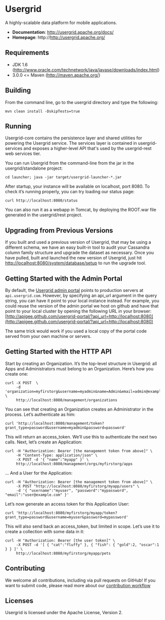 # Usergrid
A highly-scalable data platform for mobile applications.

* **Documentation**: http://usergrid.apache.org/docs/
* **Homepage**: http://http://usergrid.apache.org/

## Requirements

* JDK 1.6 (http://www.oracle.com/technetwork/java/javase/downloads/index.html)
* 3.0.0 <= Maven (http://maven.apache.org/)

## Building

From the command line, go to the usergrid directory and type the following:

    mvn clean install -DskipTests=true

## Running

Usergrid-core contains the persistence layer and shared utilities for powering the Usergrid service. The services layer is contained in usergrid-services and exposes a higher-level API that's used by the usergrid-rest web services tier.

You can run Usergrid from the command-line from the
jar in the usergrid/standalone project:

    cd launcher; java -jar target/usergrid-launcher-*.jar

After startup, your instance will be available on localhost, port 8080.
To check it’s running properly, you can try loading our status page:

    curl http://localhost:8080/status

You can also run it as a webapp in Tomcat, by deploying the ROOT.war file generated in the usergrid/rest project.

## Upgrading from Previous Versions

If you built and used a previous version of Usergrid, that may be using a different schema, we have an easy built-in tool to audit your Cassandra column family structure and upgrade the dataset as necessary. Once you have pulled, built and launched the new version of Usergrid, just hit [http://localhost:8080/system/database/setup](http://localhost:8080/system/database/setup) to run the upgrade tool.

## Getting Started with the Admin Portal

By default, the [Usergrid admin portal](https://github.com/apigee/usergrid-portal) points to production servers at `api.usergrid.com`. However, by specifying an api_url argument in the query string, you can have it point to your local instance instead. For example, you could reuse the version of the admin portal we host on github and have that point to your local cluster by opening the following URL in your browser:
[http://apigee.github.com/usergrid-portal/?api_url=http://localhost:8080](http://apigee.github.com/usergrid-portal/?api_url=http://localhost:8080)

The same trick would work if you used a local copy of the portal code served from your own machine or servers.

## Getting Started with the HTTP API

Start by creating an Organization. It’s the top-level structure in Usergrid:
all Apps and Administrators must belong to an Organization. Here’s how you create one:

    curl -X POST  \
         -d 'organization=myfirstorg&username=myadmin&name=Admin&email=admin@example.com&password=password' \
         http://localhost:8080/management/organizations

You can see that creating an Organization creates an Administrator in the process. Let’s authenticate as him:

    curl 'http://localhost:8080/management/token?grant_type=password&username=myadmin&password=password'

This will return an access\_token. We’ll use this to authenticate the next two calls.
Next, let’s create an Application:

    curl -H "Authorization: Bearer [the management token from above]" \
         -H "Content-Type: application/json" \
         -X POST -d '{ "name":"myapp" }' \
         http://localhost:8080/management/orgs/myfirstorg/apps

… And a User for the Application:

    curl -H "Authorization: Bearer [the management token from above]" \
         -X POST "http://localhost:8080/myfirstorg/myapp/users" \
         -d '{ "username":"myuser", "password":"mypassword", "email":"user@example.com" }'

Let’s now generate an access token for this Application User:

    curl 'http://localhost:8080/myfirstorg/myapp/token?grant_type=password&username=myuser&password=mypassword'

This will also send back an access\_token, but limited in scope.
Let’s use it to create a collection with some data in it:

    curl -H "Authorization: Bearer [the user token]" \
         -X POST -d '[ { "cat":"fluffy" }, { "fish": { "gold":2, "oscar":1 } } ]' \
         http://localhost:8080/myfirstorg/myapp/pets

## Contributing

We welcome all contributions, including via pull requests on GitHub! If you want to submit code, please read more about our [contribution workflow](https://cwiki.apache.org/confluence/display/usergrid/GitHub+Based+Contribution+Workflow)

## Licenses

Usergrid is licensed under the Apache License, Version 2.
